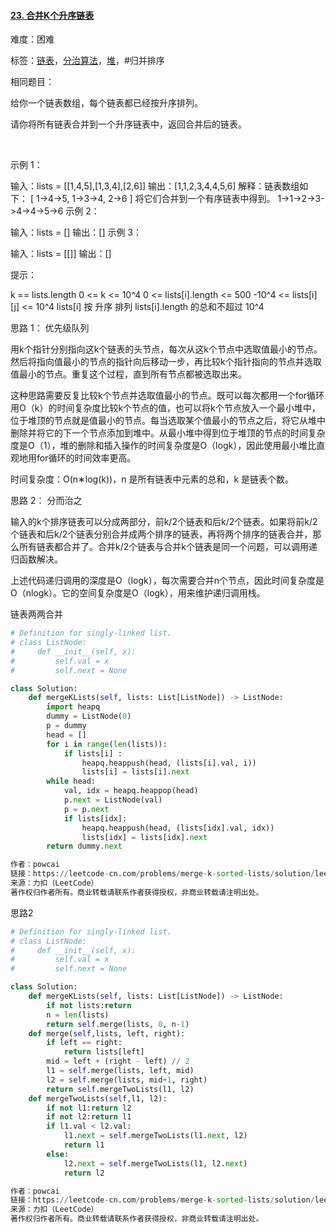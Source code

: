 #### [23. 合并K个升序链表](https://leetcode-cn.com/problems/merge-k-sorted-lists/)

难度：困难

标签：[链表](../Topic/链表.md)，[分治算法](../Topic/分治算法.md)，[堆](../Topic/堆.md)，#归并排序

相同题目：

给你一个链表数组，每个链表都已经按升序排列。

请你将所有链表合并到一个升序链表中，返回合并后的链表。

 

示例 1：

输入：lists = [[1,4,5],[1,3,4],[2,6]]
输出：[1,1,2,3,4,4,5,6]
解释：链表数组如下：
[
  1->4->5,
  1->3->4,
  2->6
]
将它们合并到一个有序链表中得到。
1->1->2->3->4->4->5->6
示例 2：

输入：lists = []
输出：[]
示例 3：

输入：lists = [[]]
输出：[]


提示：

k == lists.length
0 <= k <= 10^4
0 <= lists[i].length <= 500
-10^4 <= lists[i][j] <= 10^4
lists[i] 按 升序 排列
lists[i].length 的总和不超过 10^4



思路 1：
优先级队列

用k个指针分别指向这k个链表的头节点，每次从这k个节点中选取值最小的节点。然后将指向值最小的节点的指针向后移动一步，再比较k个指针指向的节点并选取值最小的节点。重复这个过程，直到所有节点都被选取出来。

这种思路需要反复比较k个节点并选取值最小的节点。既可以每次都用一个for循环用O（k）的时间复杂度比较k个节点的值，也可以将k个节点放入一个最小堆中，位于堆顶的节点就是值最小的节点。每当选取某个值最小的节点之后，将它从堆中删除并将它的下一个节点添加到堆中。从最小堆中得到位于堆顶的节点的时间复杂度是O（1），堆的删除和插入操作的时间复杂度是O（logk），因此使用最小堆比直观地用for循环的时间效率更高。

时间复杂度：O(n∗log(k))，n 是所有链表中元素的总和，k 是链表个数。

思路 2：
分而治之

输入的k个排序链表可以分成两部分，前k/2个链表和后k/2个链表。如果将前k/2个链表和后k/2个链表分别合并成两个排序的链表，再将两个排序的链表合并，那么所有链表都合并了。合并k/2个链表与合并k个链表是同一个问题，可以调用递归函数解决。

上述代码递归调用的深度是O（logk），每次需要合并n个节点，因此时间复杂度是O（nlogk）。它的空间复杂度是O（logk），用来维护递归调用栈。

链表两两合并

```python
# Definition for singly-linked list.
# class ListNode:
#     def __init__(self, x):
#         self.val = x
#         self.next = None

class Solution:
    def mergeKLists(self, lists: List[ListNode]) -> ListNode:
        import heapq
        dummy = ListNode(0)
        p = dummy
        head = []
        for i in range(len(lists)):
            if lists[i] :
                heapq.heappush(head, (lists[i].val, i))
                lists[i] = lists[i].next
        while head:
            val, idx = heapq.heappop(head)
            p.next = ListNode(val)
            p = p.next
            if lists[idx]:
                heapq.heappush(head, (lists[idx].val, idx))
                lists[idx] = lists[idx].next
        return dummy.next

作者：powcai
链接：https://leetcode-cn.com/problems/merge-k-sorted-lists/solution/leetcode-23-he-bing-kge-pai-xu-lian-biao-by-powcai/
来源：力扣（LeetCode）
著作权归作者所有。商业转载请联系作者获得授权，非商业转载请注明出处。
```

思路2

```python
# Definition for singly-linked list.
# class ListNode:
#     def __init__(self, x):
#         self.val = x
#         self.next = None

class Solution:
    def mergeKLists(self, lists: List[ListNode]) -> ListNode:
        if not lists:return 
        n = len(lists)
        return self.merge(lists, 0, n-1)
    def merge(self,lists, left, right):
        if left == right:
            return lists[left]
        mid = left + (right - left) // 2
        l1 = self.merge(lists, left, mid)
        l2 = self.merge(lists, mid+1, right)
        return self.mergeTwoLists(l1, l2)
    def mergeTwoLists(self,l1, l2):
        if not l1:return l2
        if not l2:return l1
        if l1.val < l2.val:
            l1.next = self.mergeTwoLists(l1.next, l2)
            return l1
        else:
            l2.next = self.mergeTwoLists(l1, l2.next)
            return l2

作者：powcai
链接：https://leetcode-cn.com/problems/merge-k-sorted-lists/solution/leetcode-23-he-bing-kge-pai-xu-lian-biao-by-powcai/
来源：力扣（LeetCode）
著作权归作者所有。商业转载请联系作者获得授权，非商业转载请注明出处。
```

